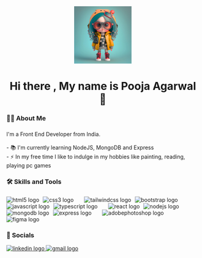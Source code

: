 <div align="center">
  <img height="150" src="assets/avatar.jpg"  />
</div>

###

<h1 align="center">Hi there , My name is Pooja Agarwal👋</h1>

###

<h3 align="left">👩‍💻  About Me</h3>

###

<p align="left">I'm a Front End Developer from India.<br><br>- 📚 I'm currently learning NodeJS, MongoDB and Express<br>- ⚡ In my free time I like to indulge in my hobbies like painting, reading, playing pc games</p>

###

<h3 align="left">🛠 Skills and Tools</h3>

###

<div align="left">
  
  <img src="https://cdn.simpleicons.org/html5/E34F26" height="42" alt="html5 logo"  />
  <img width="2" />
  <img src="https://cdn.simpleicons.org/css3/1572B6" height="42" alt="css3 logo"  />
  <img width="20" />
  <img src="https://cdn.simpleicons.org/tailwindcss/06B6D4" height="42" alt="tailwindcss logo"  />
  <img width="2" />
  <img src="https://skillicons.dev/icons?i=bootstrap" height="42" alt="bootstrap logo"  />
  <img width="20" />
  <img src="https://skillicons.dev/icons?i=js" height="42" alt="javascript logo"  />
  <img width="2" />
  <img src="https://skillicons.dev/icons?i=ts" height="42" alt="typescript logo"  />
  <img width="20" />
  <img src="https://cdn.simpleicons.org/react/61DAFB" height="42" alt="react logo"  />
  <img width="2" />
  <img src="https://cdn.simpleicons.org/nodedotjs/339933" height="42" alt="nodejs logo"  />
  <img width="2" />
  <img src="https://cdn.jsdelivr.net/gh/devicons/devicon/icons/mongodb/mongodb-original.svg" height="42" alt="mongodb logo"  />
  <img width="2" />
  <img src="https://skillicons.dev/icons?i=express" height="42" alt="express logo"  />
  <img width="20" />
  <img src="https://skillicons.dev/icons?i=ps" height="42" alt="adobephotoshop logo"  />
  <img width="2" />
  <img src="https://skillicons.dev/icons?i=figma" height="42" alt="figma logo"  />
</div>

###

<!-- <h3 align="left">🔥   My Stats :</h3> -->

###

<h3 align="left">📱 Socials</h3>

<div align="left">
  <a href="https://www.linkedin.com/in/poojaagarwal21" target="_blank">
    <img src="https://raw.githubusercontent.com/maurodesouza/profile-readme-generator/master/src/assets/icons/social/linkedin/default.svg" width="68" height="33" alt="linkedin logo"  />
  </a>
  <!-- <a href="" target="_blank">
    <img src="https://raw.githubusercontent.com/maurodesouza/profile-readme-generator/master/src/assets/icons/social/discord/default.svg" width="68" height="33" alt="discord logo"  />
  </a> -->
  <a href="mailto:poojaagarwal367@gmail.com" target="_blank">
    <img src="https://raw.githubusercontent.com/maurodesouza/profile-readme-generator/master/src/assets/icons/social/gmail/default.svg" width="68" height="33" alt="gmail logo"  />
  </a>
</div>

###
